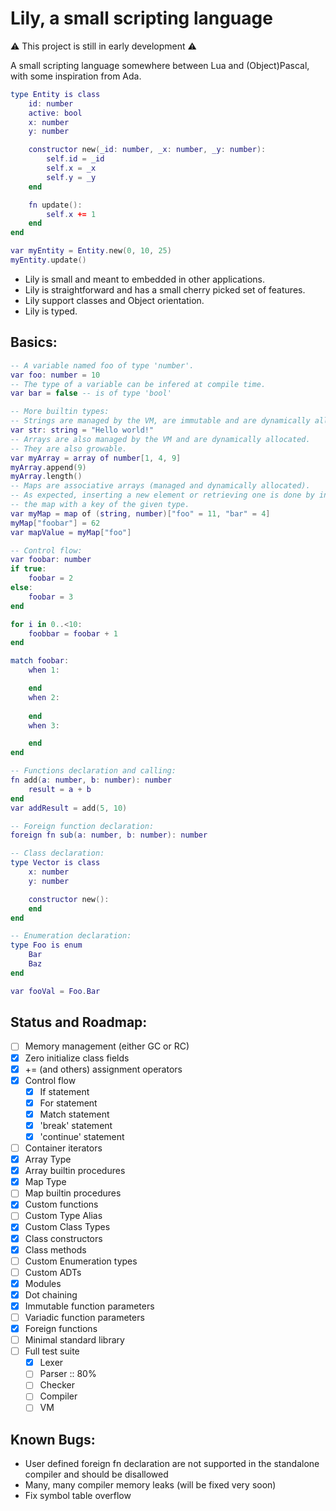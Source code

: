 # Lily, a small scripting language

:warning: This project is still in early development :warning:

A small scripting language somewhere between Lua and (Object)Pascal, with some inspiration from Ada.

```lua
type Entity is class
    id: number
    active: bool
    x: number
    y: number

    constructor new(_id: number, _x: number, _y: number):
        self.id = _id
        self.x = _x
        self.y = _y
    end

    fn update():
        self.x += 1
    end
end

var myEntity = Entity.new(0, 10, 25)
myEntity.update()
```

* Lily is small and meant to embedded in other applications.
* Lily is straightforward and has a small cherry picked set of features.
* Lily support classes and Object orientation. 
* Lily is typed.

## Basics:
```lua
-- A variable named foo of type 'number'.
var foo: number = 10
-- The type of a variable can be infered at compile time.
var bar = false -- is of type 'bool'

-- More builtin types:
-- Strings are managed by the VM, are immutable and are dynamically allocated.
var str: string = "Hello world!"
-- Arrays are also managed by the VM and are dynamically allocated.
-- They are also growable.
var myArray = array of number[1, 4, 9]
myArray.append(9)
myArray.length()
-- Maps are associative arrays (managed and dynamically allocated).
-- As expected, inserting a new element or retrieving one is done by indexing into
-- the map with a key of the given type.
var myMap = map of (string, number)["foo" = 11, "bar" = 4]
myMap["foobar"] = 62
var mapValue = myMap["foo"]

-- Control flow:
var foobar: number
if true:
    foobar = 2
else:
    foobar = 3
end

for i in 0..<10:
    foobbar = foobar + 1
end

match foobar:
    when 1:

    end
    when 2:
    
    end
    when 3:

    end
end

-- Functions declaration and calling:
fn add(a: number, b: number): number
    result = a + b
end
var addResult = add(5, 10)

-- Foreign function declaration:
foreign fn sub(a: number, b: number): number

-- Class declaration:
type Vector is class
    x: number
    y: number

    constructor new():
    end
end

-- Enumeration declaration:
type Foo is enum
    Bar
    Baz
end

var fooVal = Foo.Bar
```

## Status and Roadmap:
- [ ] Memory management (either GC or RC)
- [x] Zero initialize class fields
- [x] += (and others) assignment operators
- [x] Control flow
    - [x] If statement
    - [x] For statement
    - [x] Match statement
    - [x] 'break' statement
    - [x] 'continue' statement
- [ ] Container iterators
- [x] Array Type
- [x] Array builtin procedures 
- [x] Map Type
- [ ] Map builtin procedures 
- [x] Custom functions
- [ ] Custom Type Alias
- [x] Custom Class Types
- [x] Class constructors
- [x] Class methods
- [ ] Custom Enumeration types
- [ ] Custom ADTs
- [x] Modules
- [x] Dot chaining
- [x] Immutable function parameters
- [ ] Variadic function parameters
- [x] Foreign functions
- [ ] Minimal standard library
- [ ] Full test suite
    - [x] Lexer
    - [ ] Parser :: 80%
    - [ ] Checker
    - [ ] Compiler
    - [ ] VM

## Known Bugs:
- User defined foreign fn declaration are not supported in the standalone compiler and should be disallowed
- Many, many compiler memory leaks (will be fixed very soon)
- Fix symbol table overflow

<!-- ## Dot operator rules:

- **`Right-handside Dot expression`** => | `Left Dot Operand` | . | `Selector Dot Operand` |
    - `Left Dot Operand` =>  | `Module Name` | `Class Name` | `Variable Name` | `Call Expression` | `Index Expression` |
    - `Selector Dot Operand` => `Class Name` | `Variable Name` | `Call Expression` | `Chained Selector` |
    - `Chained Selector` => | `Chained Selector` | . | `Call Expression` | `Field Name` | `Index Expression` |
    - `Chained Selector` => `Call Expression` | `Field Name` | `Index Expression` | -->


<!-- - **`Left-handside Dot expression`** => | `Left Dot Operand` | . | `Selector Dot Operand` |
    - `Left Dot Operand` =>  | `Module Name` | `Variable Name` | `Call Expression` | `Index Expression` |
    - `Selector Dot Operand` => `Variable Name` | `Chained Selector` |
    - `Chained Selector` => | `Chained Selector` | . | `Call Expression` | `Field Name` | `Index Expression` |
    - `Chained Selector` => `Call Expression` | `Field Name` | `Index Expression` | -->
